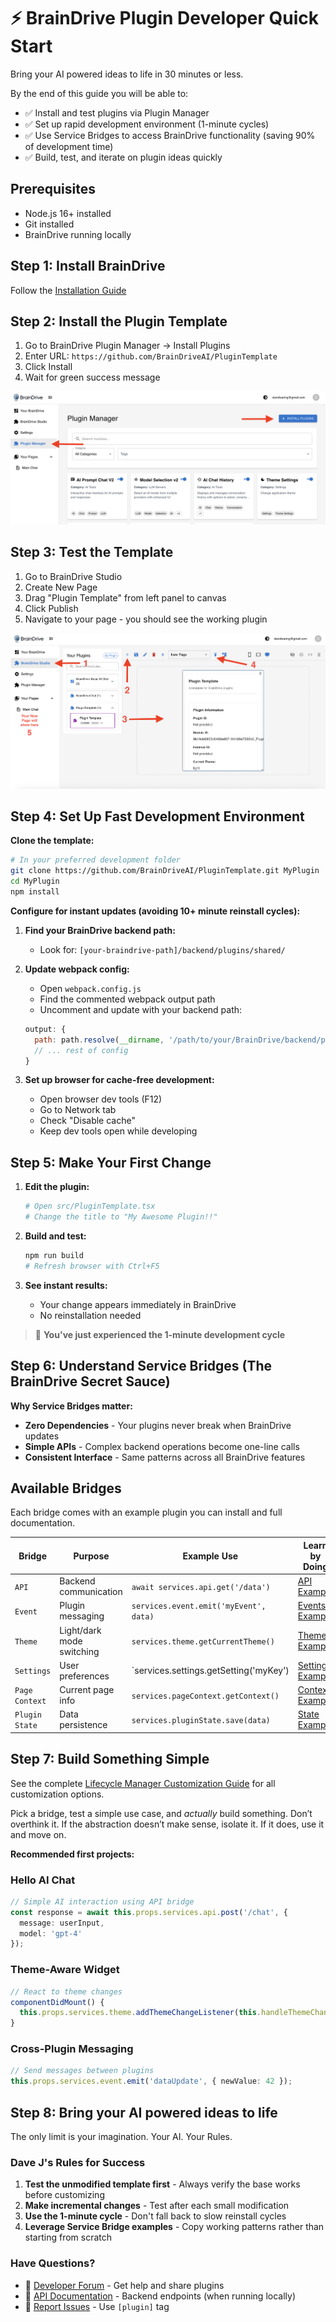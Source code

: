 # ⚡ BrainDrive Plugin Developer Quick Start

Bring your AI powered ideas to life in 30 minutes or less.

By the end of this guide you will be able to:

- ✅ Install and test plugins via Plugin Manager
- ✅ Set up rapid development environment (1-minute cycles)
- ✅ Use Service Bridges to access BrainDrive functionality (saving 90% of development time)
- ✅ Build, test, and iterate on plugin ideas quickly

## Prerequisites
- Node.js 16+ installed
- Git installed
- BrainDrive running locally

## Step 1: Install BrainDrive

Follow the [Installation Guide](https://github.com/BrainDriveAI/BrainDrive/blob/main/INSTALL.md)

## Step 2: Install the Plugin Template

1. Go to BrainDrive Plugin Manager → Install Plugins
2. Enter URL: `https://github.com/BrainDriveAI/PluginTemplate`
3. Click Install
4. Wait for green success message

![BrainDrive Plugin Manager](https://github.com/BrainDriveAI/BrainDrive/blob/main/images/Plugin%20Manager%20Install.png)

## Step 3: Test the Template

1. Go to BrainDrive Studio 
2. Create New Page
3. Drag "Plugin Template" from left panel to canvas
4. Click Publish
5. Navigate to your page - you should see the working plugin

![BrainDrive Stuido](https://github.com/BrainDriveAI/BrainDrive/blob/main/images/Install%20Plugin%20Template.png)

## Step 4: Set Up Fast Development Environment

**Clone the template:**
```bash
# In your preferred development folder
git clone https://github.com/BrainDriveAI/PluginTemplate.git MyPlugin
cd MyPlugin
npm install
```

**Configure for instant updates (avoiding 10+ minute reinstall cycles):**

1. **Find your BrainDrive backend path:**
   - Look for: `[your-braindrive-path]/backend/plugins/shared/`
   
2. **Update webpack config:**
   - Open `webpack.config.js`
   - Find the commented webpack output path
   - Uncomment and update with your backend path:
   ```javascript
   output: {
     path: path.resolve(__dirname, '/path/to/your/BrainDrive/backend/plugins/shared/PluginTemplate/v1.0.0/dist'),
     // ... rest of config
   }
   ```

3. **Set up browser for cache-free development:**

   - Open browser dev tools (F12)
   - Go to Network tab
   - Check "Disable cache"
   - Keep dev tools open while developing

## Step 5: Make Your First Change

1. **Edit the plugin:**
   ```bash
   # Open src/PluginTemplate.tsx
   # Change the title to "My Awesome Plugin!!"
   ```

2. **Build and test:**
   ```bash
   npm run build
   # Refresh browser with Ctrl+F5
   ```

3. **See instant results:**
   - Your change appears immediately in BrainDrive
   - No reinstallation needed

> 🎉 **You've just experienced the 1-minute development cycle** 

## Step 6: Understand Service Bridges (The BrainDrive Secret Sauce)

**Why Service Bridges matter:**

- **Zero Dependencies** - Your plugins never break when BrainDrive updates
- **Simple APIs** - Complex backend operations become one-line calls
- **Consistent Interface** - Same patterns across all BrainDrive features

## Available Bridges

Each bridge comes with an example plugin you can install and full documentation. 

| **Bridge**       | **Purpose**               | **Example Use**                        | **Learn by Doing**     |
|------------------|---------------------------|----------------------------------------|-------------------------|
| `API`            | Backend communication     | `await services.api.get('/data')`      | [API Example](https://github.com/DJJones66/ServiceExample_API)        |
| `Event`          | Plugin messaging          | `services.event.emit('myEvent', data)` | [Events Example](https://github.com/DJJones66/ServiceExample_Events)     |
| `Theme`          | Light/dark mode switching | `services.theme.getCurrentTheme()`     | [Theme Example](https://github.com/DJJones66/ServiceExample_Theme)      |
| `Settings`       | User preferences          | `services.settings.getSetting('myKey') | [Settings Example](https://github.com/DJJones66/ServiceExample_Settings)   |
| `Page Context`   | Current page info         | `services.pageContext.getContext()`    | [Context Example](https://github.com/DJJones66/ServiceExample_PageContext)    |
| `Plugin State`   | Data persistence          | `services.pluginState.save(data)`      | [State Example](https://github.com/DJJones66/ServiceExample_PluginState)      |


## Step 7: Build Something Simple

See the complete [Lifecycle Manager Customization Guide](https://github.com/BrainDriveAI/PluginTemplate/blob/main/references/LIFECYCLE_MANAGER_CUSTOMIZATION_GUIDE.md) for all customization options.

Pick a bridge, test a simple use case, and *actually* build something. Don’t overthink it. If the abstraction doesn’t make sense, isolate it. If it does, use it and move on.

**Recommended first projects:**

### Hello AI Chat
```typescript
// Simple AI interaction using API bridge
const response = await this.props.services.api.post('/chat', {
  message: userInput,
  model: 'gpt-4'
});
```

### Theme-Aware Widget
```typescript
// React to theme changes
componentDidMount() {
  this.props.services.theme.addThemeChangeListener(this.handleThemeChange);
}
```

### Cross-Plugin Messaging
```typescript
// Send messages between plugins
this.props.services.event.emit('dataUpdate', { newValue: 42 });
```

## Step 8: Bring your AI powered ideas to life

The only limit is your imagination. Your AI. Your Rules. 

### Dave J's Rules for Success

1. **Test the unmodified template first** - Always verify the base works before customizing
2. **Make incremental changes** - Test after each small modification
3. **Use the 1-minute cycle** - Don't fall back to slow reinstall cycles
4. **Leverage Service Bridge examples** - Copy working patterns rather than starting from scratch

### Have Questions?

- 💬 [Developer Forum](https://community.braindrive.ai) - Get help and share plugins
- 📖 [API Documentation](http://localhost:8005/api/v1/docs) - Backend endpoints (when running locally)
- 🐛 [Report Issues](https://github.com/BrainDriveAI/BrainDrive/issues) - Use `[plugin]` tag
